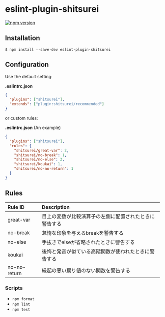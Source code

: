 # eslint-plugin-shitsurei

[![npm version](https://badge.fury.io/js/eslint-plugin-shitsurei.svg)](https://badge.fury.io/js/eslint-plugin-shitsurei)

## Installation

```
$ npm install --save-dev eslint-plugin-shitsurei
```

## Configuration

Use the default setting:

**.eslintrc.json**

```json
{
  "plugins": ["shitsurei"],
  "extends": ["plugin:shitsurei/recommended"]
}
```

or custom rules:

**.eslintrc.json** (An example)

```json
{
  "plugins": ["shitsurei"],
  "rules": {
    "shitsurei/great-var": 2,
    "shitsurei/no-break": 1,
    "shitsurei/no-else": 2,
    "shitsurei/koukai": 1,
    "shitsurei/no-no-return": 1
  }
}
```

## Rules

| Rule ID                                                     | Description              |
| :---------------------------------------------------------- | :----------------------- |
| great-var | 目上の変数が比較演算子の左側に配置されたときに警告する |
| no-break | 怠惰な印象を与えるbreakを警告する |
| no-else | 手抜きでelseが省略されたときに警告する |
| koukai | 後悔と発音が似ている高階関数が使われたときに警告する |
| no-no-return | 縁起の悪い戻り値のない関数を警告する |

### Scripts

- `npm format`
- `npm lint`
- `npm test`
